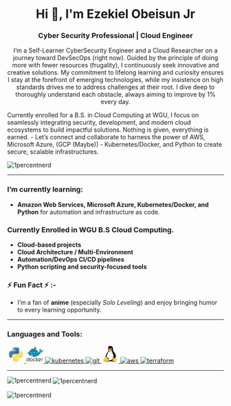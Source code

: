 <h1 align="center">Hi 👋, I'm Ezekiel Obeisun Jr</h1>
<h3 align="center">Cyber Security Professional | Cloud Engineer</h3>

<p align="center">
I’m a Self-Learner CyberSecurity Engineer and a Cloud Researcher on a journey toward DevSecOps (right now). Guided by the principle of doing more with fewer resources (frugality), I continuously seek innovative and creative solutions. My commitment to lifelong learning and curiosity ensures I stay at the forefront of emerging technologies, while my insistence on high standards drives me to address challenges at their root. I dive deep to thoroughly understand each obstacle, always aiming to improve by 1% every day. 

Currently enrolled for a B.S. in Cloud Computing at WGU, I focus on seamlessly integrating security, development, and modern cloud ecosystems to build impactful solutions. Nothing is given, everything is earned. - Let’s connect and collaborate to harness the power of AWS, Microsoft Azure, (GCP (Maybe)) - Kubernetes/Docker, and Python to create secure, scalable infrastructures.
</p>

<p align="left"> 
  <img src="https://komarev.com/ghpvc/?username=1percentnerd&label=Profile%20views&color=0e75b6&style=flat" alt="1percentnerd" /> 
</p>

---

### I’m currently learning:
- **Amazon Web Services, Microsoft Azure, Kubernetes/Docker, and Python** for automation and infrastructure as code.  

### Currently Enrolled in WGU B.S Cloud Computing. 
- **Cloud-based projects**  
- **Cloud Architecture / Multi-Environment**  
- **Automation/DevOps CI/CD pipelines**  
- **Python scripting and security-focused tools**  

### ⚡ Fun Fact ⚡ :-
- I’m a fan of **anime** (especially *Solo Leveling*) and enjoy bringing humor to every learning opportunity.

---

<h3 align="left">Languages and Tools:</h3>
<p align="left">
  <a href="https://www.python.org" target="_blank" rel="noreferrer">
    <img src="https://raw.githubusercontent.com/devicons/devicon/master/icons/python/python-original.svg" alt="python" width="40" height="40"/>
  </a> 
  <a href="https://www.docker.com/" target="_blank" rel="noreferrer">
    <img src="https://raw.githubusercontent.com/devicons/devicon/master/icons/docker/docker-original-wordmark.svg" alt="docker" width="40" height="40"/>
  </a> 
  <a href="https://kubernetes.io" target="_blank" rel="noreferrer">
    <img src="https://www.vectorlogo.zone/logos/kubernetes/kubernetes-icon.svg" alt="kubernetes" width="40" height="40"/>
  </a> 
  <a href="https://git-scm.com/" target="_blank" rel="noreferrer">
    <img src="https://www.vectorlogo.zone/logos/git-scm/git-scm-icon.svg" alt="git" width="40" height="40"/>
  </a>
  <a href="https://www.linux.org/" target="_blank" rel="noreferrer">
    <img src="https://raw.githubusercontent.com/devicons/devicon/master/icons/linux/linux-original.svg" alt="linux" width="40" height="40"/>
  </a>
  <a href="https://aws.amazon.com/" target="_blank" rel="noreferrer">
    <img src="https://www.vectorlogo.zone/logos/amazon_aws/amazon_aws-icon.svg" alt="aws" width="40" height="40"/>
  </a>
  <a href="https://www.terraform.io/" target="_blank" rel="noreferrer">
    <img src="https://www.vectorlogo.zone/logos/terraformio/terraformio-icon.svg" alt="terraform" width="40" height="40"/>
  </a>
</p>

---

<p>
  <img align="left" src="https://github-readme-stats.vercel.app/api/top-langs?username=1percentnerd&show_icons=true&locale=en&layout=compact" alt="1percentnerd" />
</p>

<p>
  &nbsp;<img align="center" src="https://github-readme-stats.vercel.app/api?username=1percentnerd&show_icons=true&locale=en" alt="1percentnerd" />
</p>

<p>
  <img align="center" src="https://github-readme-streak-stats.herokuapp.com/?user=1percentnerd&" alt="1percentnerd" />
</p>
